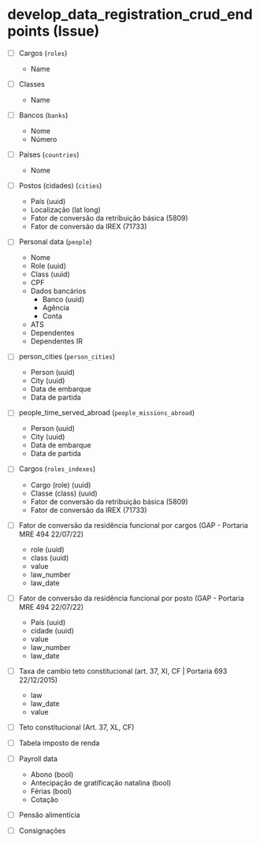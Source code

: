 # develop_data_registration_crud_endpoints (Issue)

- [ ] Cargos (`roles`)

  - Name

- [ ] Classes

  - Name

- [ ] Bancos (`banks`)

  - Nome
  - Número

- [ ] Países (`countries`)

  - Nome

- [ ] Postos (cidades) (`cities`)

  - País (uuid)
  - Localização (lat long)
  - Fator de conversão da retribuição básica (5809)
  - Fator de conversão da IREX (71733)

- [ ] Personal data (`people`)

  - Nome
  - Role (uuid)
  - Class (uuid)
  - CPF
  - Dados bancários
    - Banco (uuid)
    - Agência
    - Conta
  - ATS
  - Dependentes
  - Dependentes IR

- [ ] person_cities (`person_cities`)

  - Person (uuid)
  - City (uuid)
  - Data de embarque
  - Data de partida

- [ ] people_time_served_abroad (`people_missions_abroad`)

  - Person (uuid)
  - City (uuid)
  - Data de embarque
  - Data de partida

- [ ] Cargos (`roles_indexes`)

  - Cargo (role) (uuid)
  - Classe (class) (uuid)
  - Fator de conversão da retribuição básica (5809)
  - Fator de conversão da IREX (71733)

- [ ] Fator de conversão da residência funcional por cargos (GAP - Portaria MRE 494 22/07/22)

  - role (uuid)
  - class (uuid)
  - value
  - law_number
  - law_date

- [ ] Fator de conversão da residência funcional por posto (GAP - Portaria MRE 494 22/07/22)

  - País (uuid)
  - cidade (uuid)
  - value
  - law_number
  - law_date

- [ ] Taxa de cambio teto constitucional (art. 37, XI, CF | Portaria 693 22/12/2015)

  - law
  - law_date
  - value

- [ ] Teto constitucional (Art. 37, XL, CF)

- [ ] Tabela imposto de renda

- [ ] Payroll data

  - Abono (bool)
  - Antecipação de gratificação natalina (bool)
  - Férias (bool)
  - Cotação

- [ ] Pensão alimentícia

- [ ] Consignações
